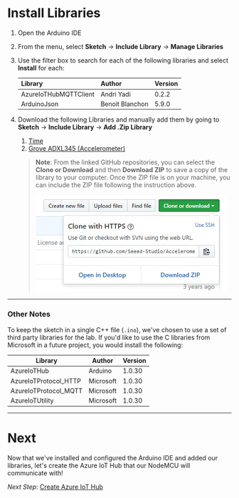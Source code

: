 # Install Libraries

1. Open the Arduino IDE
1. From the menu, select **Sketch** → **Include Library** → **Manage Libraries**
1. Use the filter box to search for each of the following libraries and select **Install** for each:

   | Library                | Author         | Version |
   |------------------------|----------------|---------|
   | AzureIoTHubMQTTClient  | Andri Yadi     | 0.2.2   |
   | ArduinoJson            | Benoit Blanchon| 5.9.0   |

1. Download the following Libraries and manually add them by going to **Sketch** → **Include Library** → **Add .Zip Library**
   1. [Time](https://github.com/PaulStoffregen/Time)
   1. [Grove ADXL345 (Accelerometer)](https://github.com/Seeed-Studio/Accelerometer_ADXL345)

   > **Note**: From the linked GitHub repositories, you can select the **Clone or Download** and then **Download ZIP** to save a copy of the library to your computer. Once the ZIP file is on your machine, you can include the ZIP file following the instruction above.  
   > 
   >  ![GitHub: Download ZIP](/images/library_installation/GitHub_DownloadZip.jpg)

   
   
---  
### Other Notes    
To keep the sketch in a single C++ file (`.ino`), we've chosen to use a set of third party libraries for the lab. If you'd like to use the C libraries from Microsoft in a future project, you would install the following:  

| Library                | Author         | Version |
|------------------------|----------------|---------|
| AzureIoTHub            | Arduino        | 1.0.30  |
| AzureIoTProtocol_HTTP  | Microsoft      | 1.0.30  |
| AzureIoTProtocol_MQTT  | Microsoft      | 1.0.30  |
| AzureIoTUtility        | Microsoft      | 1.0.30  |

---

# Next
Now that we've installed and configured the Arduino IDE and added our libraries, let's create the Azure IoT Hub that our NodeMCU will communicate with!

*Next Step*: [Create Azure IoT Hub](3_Azure_IoT_Hub.md)